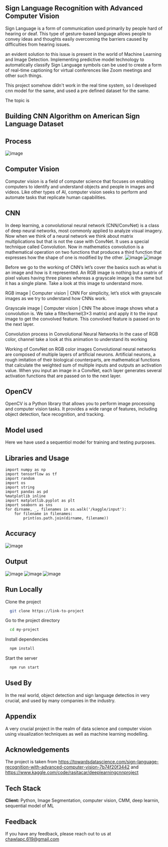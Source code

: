 
## Sign Language Recognition with Advanced Computer Vision
Sign Language is a form of communication used primarily by people hard of hearing or deaf. This type of gesture-based language allows people to convey ideas and thoughts easily overcoming the barriers caused by difficulties from hearing issues.

an evident solution to this issue is present in the world of Machine Learning and Image Detection. Implementing predictive model technology to automatically classify Sign Language symbols can be used to create a form of real-time captioning for virtual conferences like Zoom meetings and other such things.

This project somehow didn't work in the real time system, so I developed  cnn model for the same, and used a pre defined dataset for the same.


 The topic is 
 ##  Building CNN Algorithm on American Sign Language Dataset
 
 ## Process
 ![image](https://github.com/Prayag-Chawla/Object-Detection-/assets/92213377/4fca1262-d529-4caf-965f-a094dd7357a2)


## Computer Vision
Computer vision is a field of computer science that focuses on enabling computers to identify and understand objects and people in images and videos. Like other types of AI, computer vision seeks to perform and automate tasks that replicate human capabilities.


## CNN
 In deep learning, a convolutional neural network (CNN/ConvNet) is a class of deep neural networks, most commonly applied to analyze visual imagery. Now when we think of a neural network we think about matrix multiplications but that is not the case with ConvNet. It uses a special technique called Convolution. Now in mathematics convolution is a mathematical operation on two functions that produces a third function that expresses how the shape of one is modified by the other.
![image](https://github.com/Prayag-Chawla/Object-Detection-/assets/92213377/8b94467e-9698-4b67-9e75-9701f66f9d10)
![image](https://github.com/Prayag-Chawla/Object-Detection-/assets/92213377/ddf5c564-8318-41b6-a3c1-2699f6a0b981)


Before we go to the working of CNN’s let’s cover the basics such as what is an image and how is it represented. An RGB image is nothing but a matrix of pixel values having three planes whereas a grayscale image is the same but it has a single plane. Take a look at this image to understand more.

RGB image | Computer vision | CNN
For simplicity, let’s stick with grayscale images as we try to understand how CNNs work.

Grayscale image | Computer vision | CNN
The above image shows what a convolution is. We take a filter/kernel(3×3 matrix) and apply it to the input image to get the convolved feature. This convolved feature is passed on to the next layer.

Convolution process in Convolutional Neural Networks
In the case of RGB color, channel take a look at this animation to understand its working

Working of ConvNet on RGB color images
Convolutional neural networks are composed of multiple layers of artificial neurons. Artificial neurons, a rough imitation of their biological counterparts, are mathematical functions that calculate the weighted sum of multiple inputs and outputs an activation value. When you input an image in a ConvNet, each layer generates several activation functions that are passed on to the next layer.

## OpenCV
OpenCV is a Python library that allows you to perform image processing and computer vision tasks. It provides a wide range of features, including object detection, face recognition, and tracking.



## Model used
Here we have used a sequentiol model for training and testing purposes.
## Libraries and Usage

```
import numpy as np 
import tensorflow as tf 
import random 
import os 
import string 
import pandas as pd 
%matplotlib inline
import matplotlib.pyplot as plt 
import seaborn as sns 
for dirname, _, filenames in os.walk('/kaggle/input'):
    for filename in filenames:
        print(os.path.join(dirname, filename))
```






## Accuracy
![image](https://github.com/Prayag-Chawla/Object-Detection-/assets/92213377/3b23fb7a-b8c7-4f1b-973f-ee418bf77bea)




## Output
![image](https://github.com/Prayag-Chawla/Object-Detection-/assets/92213377/72a41715-c597-4620-a6ed-d69944bb7702)
![image](https://github.com/Prayag-Chawla/Object-Detection-/assets/92213377/dcf8992a-ba01-4143-8f60-9f32c99f5a6d)
![image](https://github.com/Prayag-Chawla/Object-Detection-/assets/92213377/64bfd6d8-e777-4ed5-a4aa-b76caaa72d91)


## Run Locally

Clone the project

```bash
  git clone https://link-to-project
```

Go to the project directory

```bash
  cd my-project
```

Install dependencies

```bash
  npm install
```

Start the server

```bash
  npm run start
```


## Used By
In the real world, object detection and sign language detectios in very crucial, and used by many companies in the industry.
## Appendix

A very crucial project in the realm of data science and computer vision using visualization techniques as well as machine learning modelling.

## Acknowledgements

The project is taken from
https://towardsdatascience.com/sign-language-recognition-with-advanced-computer-vision-7b74f20f3442
and 
https://www.kaggle.com/code/rasitacar/deeplearningcnnproject
## Tech Stack

**Client:** Python, Image Segmentation, computer vision, CMM, deep learnin, sequential model of ML



## Feedback

If you have any feedback, please reach out to us at chawlapc.619@gmail.com

